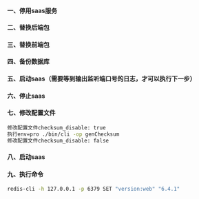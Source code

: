 #### 一、停用saas服务
#### 二、替换后端包
#### 三、替换前端包
#### 四、备份数据库

#### 五、启动saas（需要等到输出监听端口号的日志，才可以执行下一步）
#### 六、停止saas
#### 七、修改配置文件
```bash
修改配置文件checksum_disable: true
执行env=pro ./bin/cli -op genChecksum
修改配置文件checksum_disable: false
```
#### 八、启动saas
#### 九、执行命令
 ```bash
 redis-cli -h 127.0.0.1 -p 6379 SET "version:web" "6.4.1"
 ```
